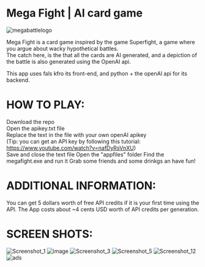 # Mega Fight | AI card game
![megabattlelogo](https://github.com/xOcarin/Mega-Fight---AI-card-game/assets/119756949/62811bcc-cd58-4f62-b738-61b0ea4b5487)

Mega Fight is a card game inspired by the game Superfight, a game where you argue about wacky hypothetical battles. <br>
The catch here, is the that all the cards are AI generated, and a depiction of the battle is also generated using the OpenAI api. <br>

This app uses fals kfro its front-end, and python + the openAI api for its backend. <br>

# HOW TO PLAY:
Download the repo <br>
Open the apikey.txt file <br>
Replace the text in the file with your own openAI apikey <br>
(Tip: you can get an API key by following this tutorial: https://www.youtube.com/watch?v=nafDyRsVnXU) <br>
Save and close the text file
Open the "appfiles" folder
Find the megafight.exe and run it
Grab some friends and some drinkgs an have fun!

# ADDITIONAL INFORMATION:
You can get 5 dollars worth of free API credits if it is your first time using the API.
The App costs about ~4 cents USD worth of API credits per generation.

# SCREEN SHOTS:

![Screenshot_1](https://github.com/xOcarin/Mega-Fight---AI-card-game/assets/119756949/5006e56a-e9cc-49bd-b873-ff8f418486f6)
![image](https://github.com/xOcarin/Mega-Fight---AI-card-game/assets/119756949/35e0bb45-d517-4a83-bc34-071db8a1f85b)
![Screenshot_3](https://github.com/xOcarin/Mega-Fight---AI-card-game/assets/119756949/62ee41be-d9c8-42dd-89ee-0acf07bc09cb)
![Screenshot_5](https://github.com/xOcarin/Mega-Fight---AI-card-game/assets/119756949/c97aff94-0cb2-40db-b51f-f032476c928b)
![Screenshot_12](https://github.com/xOcarin/Mega-Fight---AI-card-game/assets/119756949/d819b323-ad88-488e-867e-17dee9958094)
![ads](https://github.com/xOcarin/Mega-Fight---AI-card-game/assets/119756949/5d1b4aff-965e-4a61-b04d-bd0c3edd34fe)

